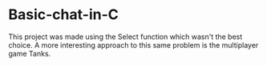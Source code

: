 # Basic-chat-in-C
This project was made using the Select function which wasn't the best choice. 
A more interesting approach to this same problem is the multiplayer game Tanks.
